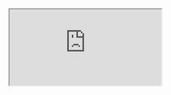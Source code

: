 <iframe src="https://docs.google.com/spreadsheets/d/e/2PACX-1vSfMaS-ggQM0dr4yCdvQPh95pjR09QDo1isyizODfr6VQvQ8Ybd773RxbzbOJ8hRDLNZ83UklwM-Rye/pubhtml?widget=true&amp;headers=false"></iframe>
